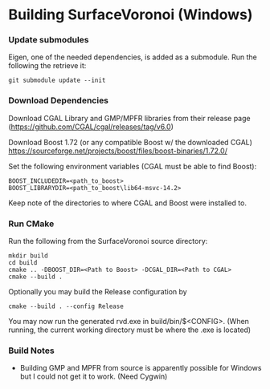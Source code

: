 # Building SurfaceVoronoi (Windows)

### Update submodules
Eigen, one of the needed dependencies, is added as a submodule. Run the following the retrieve it:
```
git submodule update --init
```

### Download Dependencies
Download CGAL Library and GMP/MPFR libraries from their release page (https://github.com/CGAL/cgal/releases/tag/v6.0)

Download Boost 1.72 (or any compatible Boost w/ the downloaded CGAL)
https://sourceforge.net/projects/boost/files/boost-binaries/1.72.0/

Set the following environment variables (CGAL must be able to find Boost):
```
BOOST_INCLUDEDIR=<path_to_boost>
BOOST_LIBRARYDIR=<path_to_boost\lib64-msvc-14.2>
```

Keep note of the directories to where CGAL and Boost were installed to.

### Run CMake
Run the following from the SurfaceVoronoi source directory:

```
mkdir build
cd build
cmake .. -DBOOST_DIR=<Path to Boost> -DCGAL_DIR=<Path to CGAL>
cmake --build .
```

Optionally you may build the Release configuration by 
```
cmake --build . --config Release
```

You may now run the generated rvd.exe in build/bin/$\<CONFIG\>. (When running, the current working directory must be where the .exe is located)

### Build Notes
- Building GMP and MPFR from source is apparently possible for Windows but I could not get it to work. (Need Cygwin)